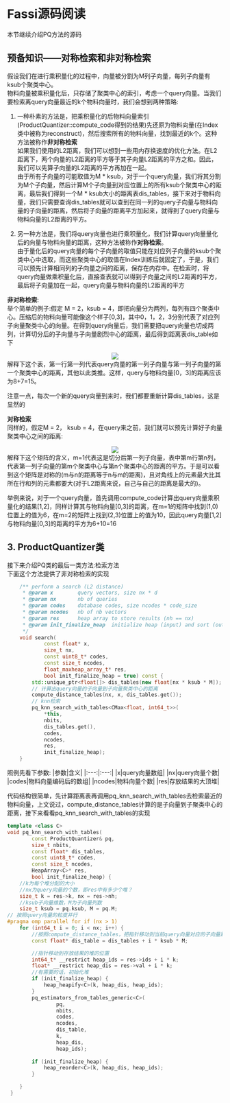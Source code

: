 # Fassi源码阅读
本节继续介绍PQ方法的源码
## 预备知识——对称检索和非对称检索
假设我们在进行乘积量化的过程中，向量被分割为M列子向量，每列子向量有ksub个聚类中心。  
物料向量被乘积量化后，只存储了聚类中心的索引，考虑一个query向量。当我们要检索离query向量最近的k个物料向量时，我们会想到两种策略:
1. 一种朴素的方法是，把乘积量化的后物料向量索引(ProductQuantizer::compute_code得到的结果)先还原为物料向量(在Index类中被称为reconstruct)，然后搜索所有的物料向量，找到最近的k个。这种方法被称作**非对称检索**   
如果我们使用的L2距离，我们可以想到一些用内存换速度的优化方法。在L2距离下，两个向量的L2距离的平方等于其子向量L2距离的平方之和。因此，我们可以先算子向量的L2距离的平方再加在一起。  
由于所有子向量的可能取值为M * ksub，对于一个query向量，我们将其分割为M个子向量，然后计算M个子向量到对应位置上的所有ksub个聚类中心的距离，最后我们得到一个M * ksub大小的距离表dis_tables，接下来对于物料向量，我们只需要查询dis_tables就可以查到在同一列的query子向量与物料向量的子向量的距离，然后将子向量的距离平方加起来，就得到了query向量与物料向量的L2距离的平方。 

2. 另一种方法是，我们将query向量也进行乘积量化，我们计算query向量量化后的向量与物料向量的距离，这种方法被称作**对称检索**。  
由于量化后的query向量的每个子向量的取值只能在对应列子向量的ksub个聚类中心中选取，而这些聚类中心的取值在Index训练后就固定了，于是，我们可以预先计算相同列的子向量之间的距离，保存在内存中。在检索时，将query向量做乘积量化后，直接查表就可以得到子向量之间的L2距离的平方，最后将子向量加在一起，query向量与物料向量的L2距离的平方

**非对称检索**:  
举个简单的例子:假定 M = 2，ksub = 4，即把向量分为两列，每列有四个聚类中心。压缩后的物料向量可能像这个样子[0,3]，其中0，1，2，3分别代表了对应列子向量聚类中心的向量。在得到query向量后，我们需要把query向量也切成两列，计算切分后的子向量与子向量剧烈中心的距离，最后得到距离表dis_table如下
<div align=center><img src="https://github.com/AirGalaxy/fassi_note/blob/main/drawio/PQ4.drawio.png?raw=true"></div>
解释下这个表，第一行第一列代表query向量的第一列子向量与第一列子向量的第一个聚类中心的距离，其他以此类推。这样，query与物料向量[0，3]的距离应该为8+7=15。  

注意一点，每次一个新的query向量到来时，我们都要重新计算dis_tables，这是显然的

**对称检索**  
同样的，假定M = 2， ksub = 4，在query来之前，我们就可以预先计算好子向量聚类中心之间的距离:
<div align=center><img src="https://github.com/AirGalaxy/fassi_note/blob/main/drawio/PQ5.drawio.png?raw=true"></div>
解释下这个矩阵的含义，m=1代表这是切分后第一列子向量，表中第m行第n列，代表第一列子向量的第m个聚类中心与第n个聚类中心的距离的平方。于是可以看到这个矩阵是对称的(m与n的距离等于n与m的距离)，且对角线上的元素最大比其所在行和列的元素都要大(对于L2距离来说，自己与自己的距离是最大的)。   
 
举例来说，对于一个query向量，首先调用compute_code计算出query向量乘积量化的结果[1,2]，同样计算其与物料向量[0,3]的距离，在m=1的矩阵中找到(1,0)位置上的值为6，在m=2的矩阵上找到(2,3)位置上的值为10，因此query向量[1,2]与物料向量[0,3]的距离的平方为6+10=16

## 3. ProductQuantizer类
接下来介绍PQ类的最后一类方法:检索方法  
下面这个方法提供了非对称检索的实现
```c++
    /** perform a search (L2 distance)
     * @param x        query vectors, size nx * d
     * @param nx       nb of queries
     * @param codes    database codes, size ncodes * code_size
     * @param ncodes   nb of nb vectors
     * @param res      heap array to store results (nh == nx)
     * @param init_finalize_heap  initialize heap (input) and sort (output)?
     */
    void search(
            const float* x,
            size_t nx,
            const uint8_t* codes,
            const size_t ncodes,
            float_maxheap_array_t* res,
            bool init_finalize_heap = true) const {
        std::unique_ptr<float[]> dis_tables(new float[nx * ksub * M]);
        // 计算出query向量的子向量到子向量聚类中心的距离
        compute_distance_tables(nx, x, dis_tables.get());
        // knn检索
        pq_knn_search_with_tables<CMax<float, int64_t>>(
            *this,
            nbits,
            dis_tables.get(),
            codes,
            ncodes,
            res,
            init_finalize_heap);
    }
```
照例先看下参数:
|参数|含义|
|:---:|:---:|
|x|query向量数组|
|nx|query向量个数|
|codes|物料向量编码后的数组|
|ncodes|物料向量个数|
|res|存放结果的大顶堆|

代码结构很简单，先计算距离表再调用pq_knn_search_with_tables去检索最近的物料向量，上文说过，compute_distance_tables计算的是子向量到子聚类中心的距离，接下来看看pq_knn_search_with_tables的实现
```c++
template <class C>
void pq_knn_search_with_tables(
        const ProductQuantizer& pq,
        size_t nbits,
        const float* dis_tables,
        const uint8_t* codes,
        const size_t ncodes,
        HeapArray<C>* res,
        bool init_finalize_heap) {
    //k为每个堆分配的大小
    //nx为query向量的个数，即res中有多少个堆？
    size_t k = res->k, nx = res->nh;
    //ksub子向量维数，M为子向量列数
    size_t ksub = pq.ksub, M = pq.M;
// 按照query向量的粒度并行
#pragma omp parallel for if (nx > 1)
    for (int64_t i = 0; i < nx; i++) {
        //按照compute_distance_tables，把指针移动到当前query向量对应的子向量距离表的位置
        const float* dis_table = dis_tables + i * ksub * M;

        //指针移动到存放结果的堆的位置
        int64_t* __restrict heap_ids = res->ids + i * k;
        float* __restrict heap_dis = res->val + i * k;
        //有需要的话，初始化堆
        if (init_finalize_heap) {
            heap_heapify<C>(k, heap_dis, heap_ids);
        }
        pq_estimators_from_tables_generic<C>(
                pq,
                nbits,
                codes,
                ncodes,
                dis_table,
                k,
                heap_dis,
                heap_ids);
        
        if (init_finalize_heap) {
            heap_reorder<C>(k, heap_dis, heap_ids);
        }

    }
 }
```

